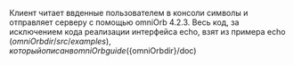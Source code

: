 Клиент читает ввденные пользователем в консоли символы и отправляет серверу с помощью
omniOrb 4.2.3. Весь код, за исключением кода реализации интерфейса echo, взят
из примера echo (${omniOrbdir}/src/examples),который описан в omniOrb guide (${omniOrbdir}/doc)
